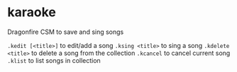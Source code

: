 # karaoke
Dragonfire CSM to save and sing songs

`.kedit [<title>]` to edit/add a song
`.ksing <title>` to sing a song
`.kdelete <title>` to delete a song from the collection
`.kcancel` to cancel current song
`.klist` to list songs in collection
